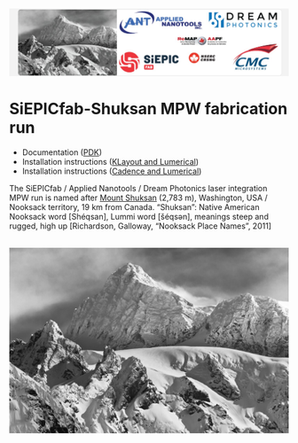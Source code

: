 <br><img src="siepicfab-shuksan-logos.jpg" width="800">

# SiEPICfab-Shuksan MPW fabrication run

* Documentation ([PDK](https://docs.google.com/document/d/1-JZsg_Nfs944Yq75YFgnUeDDumSKNufj8Ze5DLAEmiY/edit#))
* Installation instructions ([KLayout and Lumerical](https://docs.google.com/document/d/1-JZsg_Nfs944Yq75YFgnUeDDumSKNufj8Ze5DLAEmiY/edit#heading=h.7u3akpl3nqb0))
* Installation instructions ([Cadence and Lumerical](https://docs.google.com/document/d/1-JZsg_Nfs944Yq75YFgnUeDDumSKNufj8Ze5DLAEmiY/edit#heading=h.xf9wz2ialrvh))

The SiEPICfab / Applied Nanotools / Dream Photonics laser integration MPW run is named after <a href="https://en.wikipedia.org/wiki/Mount_Shuksan">Mount Shuksan</a> (2,783 m), Washington, USA / Nooksack territory, 19 km from Canada. “Shuksan”: Native American Nooksack word [Shéqsan], Lummi word [šéqsən], meanings steep and rugged, high up [Richardson, Galloway, “Nooksack Place Names”, 2011]

<br><img src="shuksan.jpg" width="800">
